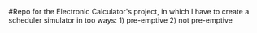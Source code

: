 #Repo for the Electronic Calculator's project, in which I have to create a scheduler simulator in too ways: 1) pre-emptive 2) not pre-emptive

